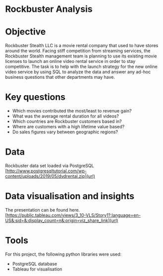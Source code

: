 # Rockbuster Analysis

# Objective
Rockbuster Stealth LLC is a movie rental company that used to have stores around the world. Facing stiff competition from streaming services, the Rockbuster Stealth management team is planning to use its existing movie licenses to launch an online video rental service in order to stay competitive. The task is to help with the launch strategy for the new online video service by using SQL to analyze the data and answer any ad-hoc business questions that other departments may have.

# Key questions
* Which movies contributed the most/least to revenue gain?
* What was the average rental duration for all videos?
* Which countries are Rockbuster customers based in?
* Where are customers with a high lifetime value based?
* Do sales figures vary between geographic regions?

# Data
Rockbuster data set loaded via PostgreSQL [http://www.postgresqltutorial.com/wp-content/uploads/2019/05/dvdrental.zip](url)

# Data visualisation and insights
The presentation can be found here. [https://public.tableau.com/views/3_10-VLS/Story1?:language=en-US&:sid=&:display_count=n&:origin=viz_share_link](url)

# Tools
For this project, the following python libraries were used:
* PostgreSQL database
* Tableau for visualisation
